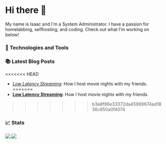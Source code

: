 # Hi there 👋

My name is Isaac and I'm a System Administrator. I have a passion for homelabbing, selfhosting, and coding. Check out what I'm working on below!

### 🔧 Technologies and Tools

### 📚 Latest Blog Posts

<!-- BLOG-POST-LIST:START -->
<<<<<<< HEAD

- _[Low Latency Streaming](https://zibbp.net/posts/low-latency-streaming/)_: How I host movie nights with my friends.
=======
 - **[Low Latency Streaming](https://zibbp.net/posts/low-latency-streaming/)**: How I host movie nights with my friends. 
>>>>>>> b3a8f96e33372da45969674ad1836c650a0f4074
<!-- BLOG-POST-LIST:END -->

### 📈 Stats

<a href="https://github.com/Zibbp">
  <img align="center" src="https://github-readme-stats.vercel.app/api?username=zibbp&count_private=true&show_icons=true" />
</a>
<a href="https://github.com/Zibbp">
  <img align="center" src="https://github-readme-stats.vercel.app/api/top-langs/?username=zibbp&layout=compact" />
</a>
